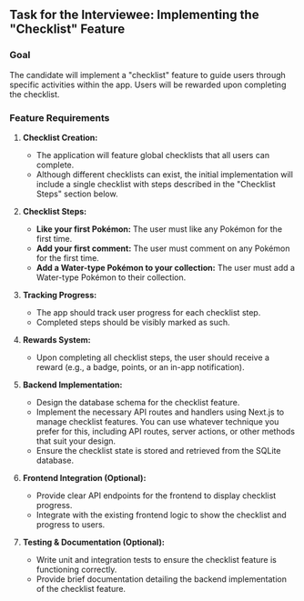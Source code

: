 ## Task for the Interviewee: Implementing the "Checklist" Feature

### Goal

The candidate will implement a "checklist" feature to guide users through specific activities within the app. Users will be rewarded upon completing the checklist.

### Feature Requirements

1. **Checklist Creation:**

   - The application will feature global checklists that all users can complete.
   - Although different checklists can exist, the initial implementation will include a single checklist with steps described in the "Checklist Steps" section below.

2. **Checklist Steps:**

   - **Like your first Pokémon:** The user must like any Pokémon for the first time.
   - **Add your first comment:** The user must comment on any Pokémon for the first time.
   - **Add a Water-type Pokémon to your collection:** The user must add a Water-type Pokémon to their collection.

3. **Tracking Progress:**

   - The app should track user progress for each checklist step.
   - Completed steps should be visibly marked as such.

4. **Rewards System:**

   - Upon completing all checklist steps, the user should receive a reward (e.g., a badge, points, or an in-app notification).

5. **Backend Implementation:**

   - Design the database schema for the checklist feature.
   - Implement the necessary API routes and handlers using Next.js to manage checklist features. You can use whatever technique you prefer for this, including API routes, server actions, or other methods that suit your design.
   - Ensure the checklist state is stored and retrieved from the SQLite database.

6. **Frontend Integration (Optional):**

   - Provide clear API endpoints for the frontend to display checklist progress.
   - Integrate with the existing frontend logic to show the checklist and progress to users.

7. **Testing & Documentation (Optional):**

   - Write unit and integration tests to ensure the checklist feature is functioning correctly.
   - Provide brief documentation detailing the backend implementation of the checklist feature.
